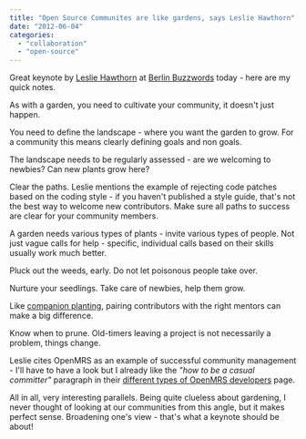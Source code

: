```yaml
---
title: "Open Source Communites are like gardens, says Leslie Hawthorn"
date: "2012-06-04"
categories: 
  - "collaboration"
  - "open-source"
---
```


Great keynote by [Leslie Hawthorn](https://twitter.com/lhawthorn) at [Berlin Buzzwords](http://berlinbuzzwords.de/) today - here are my quick notes.

As with a garden, you need to cultivate your community, it doesn't just happen.

You need to define the landscape - where you want the garden to grow. For a community this means clearly defining goals and non goals.

The landscape needs to be regularly assessed - are we welcoming to newbies? Can new plants grow here?

Clear the paths. Leslie mentions the example of rejecting code patches based on the coding style - if you haven't published a style guide, that's not the best way to welcome new contributors. Make sure all paths to success are clear for your community members.

A garden needs various types of plants - invite various types of people. Not just vague calls for help - specific, individual calls based on their skills usually work much better.

Pluck out the weeds, early. Do not let poisonous people take over.

Nurture your seedlings. Take care of newbies, help them grow.

Like [companion planting](http://en.wikipedia.org/wiki/Companion_planting), pairing contributors with the right mentors can make a big difference.

Know when to prune. Old-timers leaving a project is not necessarily a problem, things change.

Leslie cites OpenMRS as an example of successful community management - I'll have to have a look but I already like the _"how to be a casual committer"_ paragraph in their [different types of OpenMRS developers](https://wiki.openmrs.org/display/docs/Different+Types+of+OpenMRS+Developers) page.

All in all, very interesting parallels. Being quite clueless about gardening, I never thought of looking at our communities from this angle, but it makes perfect sense. Broadening one's view - that's what a keynote should be about!
